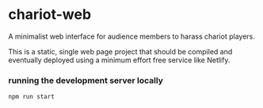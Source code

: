 # chariot-web

A minimalist web interface for audience members to harass chariot players.

This is a static, single web page project that should be compiled
and eventually deployed using a minimum effort free service like Netlify.

### running the development server locally
```bash
npm run start
```

